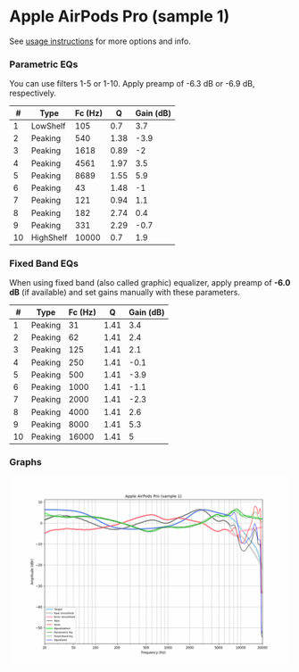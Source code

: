 # Apple AirPods Pro (sample 1)
See [usage instructions](https://github.com/jaakkopasanen/AutoEq#usage) for more options and info.

### Parametric EQs
You can use filters 1-5 or 1-10. Apply preamp of -6.3 dB or -6.9 dB, respectively.

|   # | Type      |   Fc (Hz) |    Q |   Gain (dB) |
|-----|-----------|-----------|------|-------------|
|   1 | LowShelf  |       105 | 0.7  |         3.7 |
|   2 | Peaking   |       540 | 1.38 |        -3.9 |
|   3 | Peaking   |      1618 | 0.89 |        -2   |
|   4 | Peaking   |      4561 | 1.97 |         3.5 |
|   5 | Peaking   |      8689 | 1.55 |         5.9 |
|   6 | Peaking   |        43 | 1.48 |        -1   |
|   7 | Peaking   |       121 | 0.94 |         1.1 |
|   8 | Peaking   |       182 | 2.74 |         0.4 |
|   9 | Peaking   |       331 | 2.29 |        -0.7 |
|  10 | HighShelf |     10000 | 0.7  |         1.9 |

### Fixed Band EQs
When using fixed band (also called graphic) equalizer, apply preamp of **-6.0 dB** (if available) and set gains manually with these parameters.

|   # | Type    |   Fc (Hz) |    Q |   Gain (dB) |
|-----|---------|-----------|------|-------------|
|   1 | Peaking |        31 | 1.41 |         3.4 |
|   2 | Peaking |        62 | 1.41 |         2.4 |
|   3 | Peaking |       125 | 1.41 |         2.1 |
|   4 | Peaking |       250 | 1.41 |        -0.1 |
|   5 | Peaking |       500 | 1.41 |        -3.9 |
|   6 | Peaking |      1000 | 1.41 |        -1.1 |
|   7 | Peaking |      2000 | 1.41 |        -2.3 |
|   8 | Peaking |      4000 | 1.41 |         2.6 |
|   9 | Peaking |      8000 | 1.41 |         5.3 |
|  10 | Peaking |     16000 | 1.41 |         5   |

### Graphs
![](./Apple%20AirPods%20Pro%20(sample%201).png)
